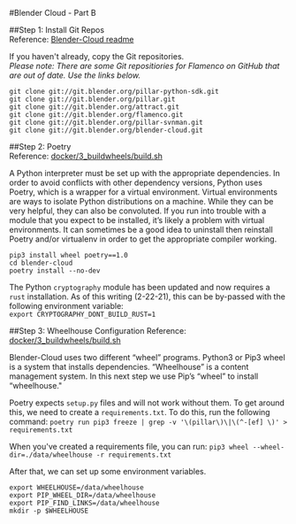 #Blender Cloud - Part B

##Step 1: Install Git Repos    
Reference: [Blender-Cloud readme](https://developer.blender.org/diffusion/BC/)    

If you haven't already, copy the Git repositories.     
*Please note: There are some Git repositiories for Flamenco on GitHub that are out of date. Use the links below.*    

```
git clone git://git.blender.org/pillar-python-sdk.git
git clone git://git.blender.org/pillar.git
git clone git://git.blender.org/attract.git
git clone git://git.blender.org/flamenco.git
git clone git://git.blender.org/pillar-svnman.git
git clone git://git.blender.org/blender-cloud.git
```

##Step 2: Poetry     
Reference: [docker/3_buildwheels/build.sh](https://developer.blender.org/diffusion/BC/browse/master/docker/3_buildwheels/build.sh)    

A Python interpreter must be set up with the appropriate dependencies. In order to avoid conflicts with other dependency versions, Python uses Poetry, which is a wrapper for a virtual environment. Virtual environments are ways to isolate Python distributions on a machine. While they can be very helpful, they can also be convoluted. If you run into trouble with a module that you expect to be installed, it’s likely a problem with virtual environments. It can sometimes be a good idea to uninstall then reinstall Poetry and/or virtualenv in order to get the appropriate compiler working.     

```
pip3 install wheel poetry==1.0
cd blender-cloud
poetry install --no-dev
```

The Python `cryptography` module has been updated and now requires a `rust` installation. As of this writing (2-22-21), this can be by-passed with the following environment variable:    
`export CRYPTOGRAPHY_DONT_BUILD_RUST=1`    

##Step 3: Wheelhouse Configuration 
Reference: [docker/3_buildwheels/build.sh](https://developer.blender.org/diffusion/BC/browse/master/docker/3_buildwheels/build.sh)    

Blender-Cloud uses two different “wheel” programs. Python3 or Pip3 wheel is a system that installs dependencies. “Wheelhouse” is a content management system. In this next step we use Pip’s “wheel” to install “wheelhouse."    

Poetry expects `setup.py` files and will not work without them. To get around this, we need to create a `requirements.txt`. To do this, run the following command:
`poetry run pip3 freeze | grep -v '\(pillar\)\|\(^-[ef] \)' > requirements.txt`

When you've created a requirements file, you can run:
`pip3 wheel --wheel-dir=./data/wheelhouse -r requirements.txt`

After that, we can set up some environment variables.
```
export WHEELHOUSE=/data/wheelhouse
export PIP_WHEEL_DIR=/data/wheelhouse
export PIP_FIND_LINKS=/data/wheelhouse
mkdir -p $WHEELHOUSE
```
